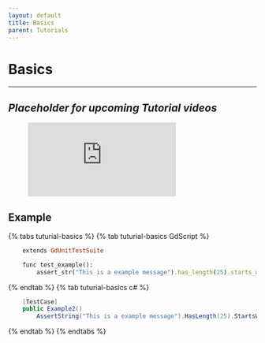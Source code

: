 ```yaml
---
layout: default
title: Basics
parent: Tutorials
---
```


# Basics
---

## ***Placeholder for upcoming Tutorial videos***
<figure class="video_container">
  <iframe src="https://www.youtube.com/embed/dy59OLSecrI" frameborder="0" allowfullscreen="true"> </iframe>
</figure>

## Example

{% tabs tuturial-basics %}
{% tab tuturial-basics GdScript %}
```ruby
	extends GdUnitTestSuite

	func test_example():
		assert_str("This is a example message").has_length(25).starts_with("This is a ex")
```
{% endtab %}
{% tab tuturial-basics c# %}
```cs
	[TestCase]
	public Example2()
		AssertString("This is a example message").HasLength(25).StartsWith("This is a ex");

```
{% endtab %}
{% endtabs %}
